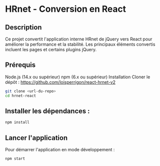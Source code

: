 # HRnet - Conversion en React

## Description

Ce projet convertit l'application interne HRnet de jQuery vers React pour améliorer la performance et la stabilité. Les principaux éléments convertis incluent les pages et certains plugins jQuery.

## Prérequis

Node.js (14.x ou supérieur)
npm (6.x ou supérieur)
Installation
Cloner le dépôt : https://github.com/loisperrigon/react-hrnet-v2

```bash
git clone <url-du-repo>
cd hrnet-react

```

## Installer les dépendances :

```bash
npm install
```

## Lancer l'application

Pour démarrer l'application en mode développement :

```bash
npm start
```
